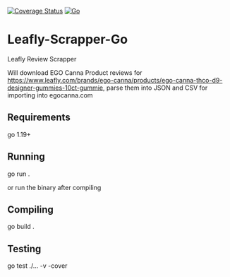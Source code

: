 [![Coverage Status](https://img.shields.io/badge/coverage-88.2%25-brightgreen.svg)](#)
[![Go](https://github.com/EGO-Canna-LLC/Leafly-Scraper-Go/actions/workflows/go.yml/badge.svg)](https://github.com/EGO-Canna-LLC/Leafly-Scraper-Go/actions/workflows/go.yml)

# Leafly-Scrapper-Go
Leafly Review Scrapper

Will download EGO Canna Product reviews for https://www.leafly.com/brands/ego-canna/products/ego-canna-thco-d9-designer-gummies-10ct-gummie, parse them into JSON and CSV for importing into egocanna.com

## Requirements
go 1.19+

## Running
go run .

or run the binary after compiling

## Compiling
go build .

## Testing
go test ./... -v -cover
